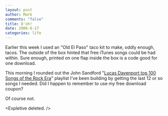 ```yaml
--- 
layout: post
author: Mark
comments: "false"
title: D'oh!
date: 2006-6-17
categories: life
---
```

Earlier this week I used an "Old El Paso" taco kit to make, oddly enough, tacos. The outside of the box hinted that free iTunes songs could be had within. Sure enough, printed on one flap inside the box is a code good for one download.

This morning I rounded out the John Sandford "<a href="http://www.johnsandford.org/prey16x1.html" title="Lucas Davenport top 100 Songs of the Rock Era">Lucas Davenport top 100 Songs of the Rock Era</a>" playlist I've been building by getting the last 12 or so songs I needed. Did I happen to remember to use my free download coupon?

Of course not.

&lt;Expletive deleted. /&gt;
